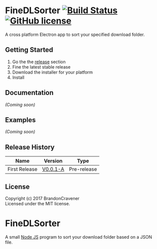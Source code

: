# FineDLSorter [![Build Status](https://travis-ci.org/BrandonCravener/FineDLSorter.svg?branch=master)](https://travis-ci.org/BrandonCravener/FineDLSorter)[![GitHub license](https://img.shields.io/badge/license-MIT-blue.svg)](https://raw.githubusercontent.com/BrandonCravener/FineDLSorter/master/LICENSE-MIT)

A cross platform Electron app to sort your specified download folder.

## Getting Started
1. Go the the [release](https://github.com/BrandonCravener/FineDLSorter/releases) section
2. Fine the latest stable release
3. Download the installer for your platform
4. Install

## Documentation
_(Coming soon)_

## Examples
_(Coming soon)_

## Release History
| Name  | Version | Type |
| ----- | ------- | ---- |
| First Release | [V0.0.1-A](https://github.com/BrandonCravener/FineDLSorter/releases/tag/V0.0.1-A) | Pre-release|

## License
Copyright (c) 2017 BrandonCravener  
Licensed under the MIT license.

# FineDLSorter
A small [Node JS](https://nodejs.org/) program to sort your download folder based on a JSON file.

